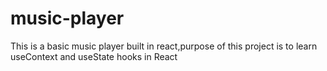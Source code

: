 # music-player
This is a basic music player built in react,purpose of this project is to learn useContext and useState hooks in React
